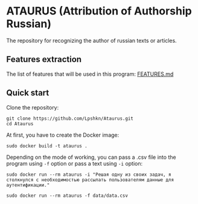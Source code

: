 # ATAURUS (Attribution of Authorship Russian)

The repository for recognizing the author of russian texts or articles.

## Features extraction

The list of features that will be used in this program: [FEATURES.md](doc/FEATURES.md)

## Quick start

Clone the repository:
```shell script
git clone https://github.com/Lpshkn/Ataurus.git
cd Ataurus
```

At first, you have to create the Docker image:
```shell script
sudo docker build -t ataurus .
```

Depending on the mode of working, you can pass a .csv file into the program using `-f` option
or pass a text using `-i` option:
```shell script
sudo docker run --rm ataurus -i "Решая одну из своих задач, я столкнулся с необходимостью рассылать пользователям данные для аутентификации."
```
```shell script
sudo docker run --rm ataurus -f data/data.csv
```